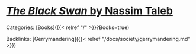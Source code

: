 # [_The Black Swan_ by Nassim Taleb](https://en.wikipedia.org/wiki/The_Black_Swan:_The_Impact_of_the_Highly_Improbable)

Categories:
[Books]({{< relref "/" >}}?Books=true)

Backlinks:
[Gerrymandering]({{< relref "/docs/society/gerrymandering.md" >}})